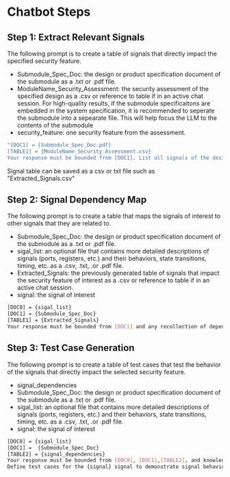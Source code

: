 # Chatbot Steps

## Step 1: Extract Relevant Signals
The following prompt is to create a table of signals that directly impact the specified security feature. <br>
- Submodule_Spec_Doc: the design or product specification document of the submodule as a .txt or .pdf file. <br>
- ModuleName_Security_Assessment: the security assessment of the specified design as a .csv or reference to table if in an active chat session.
For high-quality results, if the submodule specificaitons are embedded in the system specification, it is recommended to seperate the submodule into a sepearate file. This will help focus the LLM to the contents of the submodule <br>
- security_feature: one security feature from the assessment. <br>

```bash
"[DOC1] = {Submodule_Spec_Doc.pdf}
[TABLE1] = {ModuleName_Security_Assessment.csv}
Your response must be bounded from [DOC1]. List all signals of the design that impact {security_feature}"
```
Signal table can be saved as a csv or txt file such as "Extracted_Signals.csv"


## Step 2: Signal Dependency Map
The following prompt is to create a table that maps the signals of interest to other signals that they are related to.<br>
- Submodule_Spec_Doc: the design or product specification document of the submodule as a .txt or .pdf file. <br>
- sigal_list: an optional file that contains more detailed descriptions of signals (ports, registers, etc.) and their behaviors, state transitions, timing, etc. as a .csv, .txt, .or .pdf file.
- Extracted_Signals: the previously generated table of signals that impact the security feature of interest as a .csv or reference to table if in an active chat session.
- signal: the signal of interest
```bash
[DOC0] = {sigal_list}
[DOC1] = {Submodule_Spec_Doc}
[TABLE1] = {Extracted_Signals}
Your response must be bounded from [DOC1] and any recollection of dependency graphs from computer architecture. Create a table to show what signals are related to the {signal} register. The table must include the signal and relationship description
```

## Step 3: Test Case Generation
The following prompt is to create a table of test cases that test the behavior of the signals that directly impact the selected security feature.<br>

- signal_dependencies
- Submodule_Spec_Doc: the design or product specification document of the submodule as a .txt or .pdf file. <br>
- sigal_list: an optional file that contains more detailed descriptions of signals (ports, registers, etc.) and their behaviors, state transitions, timing, etc. as a .csv, .txt, .or .pdf file.
- signal: the signal of interest
```bash
[DOC0] = {sigal_list}
[DOC1] =  {Submodule_Spec_Doc}
[TABLE2] = {signal_dependencies}
Your response must be bounded from [DOC0], [DOC1],[TABLE2], and knowledge of defining test cases for a Hardware Verification Test Plan.
Define test cases for the {signal} signal to demonstrate signal behavior and timing relationships for the design. The response must be a table that includes: Test case ID, Test name, test case description, stimulus description, and description of the expected behavior
```
